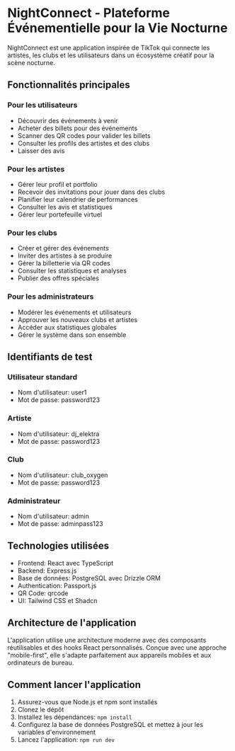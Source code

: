 # NightConnect - Plateforme Événementielle pour la Vie Nocturne

NightConnect est une application inspirée de TikTok qui connecte les artistes, les clubs et les utilisateurs dans un écosystème créatif pour la scène nocturne.

## Fonctionnalités principales

### Pour les utilisateurs
- Découvrir des événements à venir
- Acheter des billets pour des événements
- Scanner des QR codes pour valider les billets
- Consulter les profils des artistes et des clubs
- Laisser des avis

### Pour les artistes
- Gérer leur profil et portfolio
- Recevoir des invitations pour jouer dans des clubs
- Planifier leur calendrier de performances
- Consulter les avis et statistiques
- Gérer leur portefeuille virtuel

### Pour les clubs
- Créer et gérer des événements
- Inviter des artistes à se produire
- Gérer la billetterie via QR codes
- Consulter les statistiques et analyses
- Publier des offres spéciales

### Pour les administrateurs
- Modérer les événements et utilisateurs
- Approuver les nouveaux clubs et artistes
- Accéder aux statistiques globales
- Gérer le système dans son ensemble

## Identifiants de test

### Utilisateur standard
- Nom d'utilisateur: user1
- Mot de passe: password123

### Artiste
- Nom d'utilisateur: dj_elektra
- Mot de passe: password123

### Club
- Nom d'utilisateur: club_oxygen
- Mot de passe: password123

### Administrateur
- Nom d'utilisateur: admin
- Mot de passe: adminpass123

## Technologies utilisées
- Frontend: React avec TypeScript
- Backend: Express.js
- Base de données: PostgreSQL avec Drizzle ORM
- Authentication: Passport.js
- QR Code: qrcode
- UI: Tailwind CSS et Shadcn

## Architecture de l'application
L'application utilise une architecture moderne avec des composants réutilisables et des hooks React personnalisés. Conçue avec une approche "mobile-first", elle s'adapte parfaitement aux appareils mobiles et aux ordinateurs de bureau.

## Comment lancer l'application
1. Assurez-vous que Node.js et npm sont installés
2. Clonez le dépôt
3. Installez les dépendances: `npm install`
4. Configurez la base de données PostgreSQL et mettez à jour les variables d'environnement
5. Lancez l'application: `npm run dev`